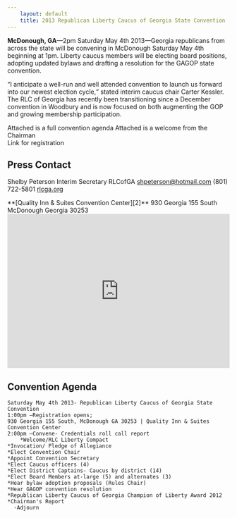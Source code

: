 ```yaml
---
    layout: default
    title: 2013 Republican Liberty Caucus of Georgia State Convention
---
```


<div class="row">
<div class="span6" markdown="1">
<span><b>McDonough, GA</b>&mdash;2pm Saturday May 4th 2013&mdash;</span>Georgia republicans from across the state will be
convening in McDonough Saturday May 4th beginning at 1pm.  Liberty caucus members will be electing board positions,
adopting updated bylaws and drafting a resolution for the GAGOP state convention.

<q>I anticipate a well-run and well attended convention to launch us forward into our newest election cycle,</q> stated
interim caucus chair Carter Kessler.  The RLC of Georgia has recently been transitioning since a December convention in
Woodbury and is now focused on both augmenting the GOP and growing membership participation.

Attached is a full convention agenda 
Attached is a welcome from the Chairman  
Link for registration

Press Contact
-------------

Shelby Peterson 
Interim Secretary RLCofGA
[shpeterson@hotmail.com](mailto:shpeterson@hotmail.com)
(801) 722-5801
[rlcga.org](http://rlcga.org)

</div>
<div class="span6" markdown="1">
**[Quality Inn &amp; Suites Convention Center][2]**  
930 Georgia 155 South  
McDonough Georgia 30253

<iframe width="100%" height="350" frameborder="0" scrolling="no" marginheight="0" marginwidth="0" src="https://maps.google.com/maps?cid=873884944616720550&amp;output=embed"></iframe>
</div>
</div>

Convention Agenda
-----------------

    Saturday May 4th 2013- Republican Liberty Caucus of Georgia State Convention
    1:00pm –Registration opens; 
    930 Georgia 155 South, McDonough GA 30253 | Quality Inn & Suites Convention Center
    2:00pm –Convene- Credentials roll call report 
        *Welcome/RLC Liberty Compact
    *Invocation/ Pledge of Allegiance
    *Elect Convention Chair
    *Appoint Convention Secretary
    *Elect Caucus officers (4)
    *Elect District Captains- Caucus by district (14)
    *Elect Board Members at-large (5) and alternates (3)
    *Hear bylaw adoption proposals (Rules Chair)
    *Hear GAGOP convention resolution 
    *Republican Liberty Caucus of Georgia Champion of Liberty Award 2012
    *Chairman's Report
      -Adjourn

 [2]: https://maps.google.com/maps?cid=873884944616720550
 [3]: https://www.xorbia.com/e/rlc/republican-liberty-caucus-georgia-state-convention
